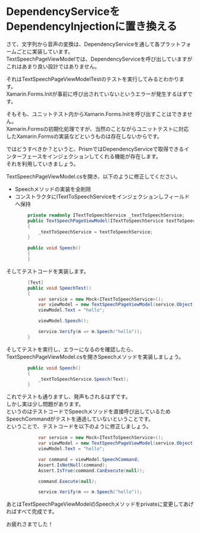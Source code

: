# DependencyServiceをDependencyInjectionに置き換える

さて、文字列から音声の変換は、DependencyServiceを通して各プラットフォームごとに実装しています。  
TextSpeechPageViewModelでは、DependencyServiceを呼び出していますがこれはあまり良い設計ではありません。  

それはTextSpeechPageViewModelTestのテストを実行してみるとわかります。  
Xamarin.Forms.Initが事前に呼び出されていないというエラーが発生するはずです。  

そもそも、ユニットテスト内からXamarin.Forms.Initを呼び出すことはできません。  
Xamarin.Formsの初期化処理ですが、当然のことながらユニットテストに対応したXamarin.Formsの実装などというものは存在しないからです。  

ではどうすべきか？というと、PrismではDependencyServiceで取得できるインターフェースをインジェクションしてくれる機能が存在します。  
それを利用していきましょう。  

TextSpeechPageViewModel.csを開き、以下のように修正してください。  

* Speechメソッドの実装を全削除  
* コンストラクタにITextToSpeechServiceをインジェクションしフィールドへ保持

```cs
        private readonly ITextToSpeechService _textToSpeechService;
        public TextSpeechPageViewModel(ITextToSpeechService textToSpeechService)
        {
            _textToSpeechService = textToSpeechService;
        }

        public void Speech()
        {
        }
```  

そしてテストコードを実装します。  

```cs
        [Test]
        public void SpeechTest()
        {
            var service = new Mock<ITextToSpeechService>();
            var viewModel = new TextSpeechPageViewModel(service.Object);
            viewModel.Text = "hello";

            viewModel.Speech();

            service.Verify(m => m.Speech("hello"));
        }
```

そしてテストを実行し、エラーになるのを確認したら、TextSpeechPageViewModel.csを開きSpeechメソッドを実装しましょう。  

```cs
        public void Speech()
        {
            _textToSpeechService.Speech(Text);
        }
```

これでテストも通りますし、発声もされるはずです。  
しかし実は少し問題があります。  
というのはテストコードでSpeechメソッドを直接呼び出しているためSpeechCommandがテストを通過していないということです。  
ということで、テストコードを以下のように修正しましょう。  

```cs
            var service = new Mock<ITextToSpeechService>();
            var viewModel = new TextSpeechPageViewModel(service.Object);
            viewModel.Text = "hello";

            var command = viewModel.SpeechCommand;
            Assert.IsNotNull(command);
            Assert.IsTrue(command.CanExecute(null));

            command.Execute(null);

            service.Verify(m => m.Speech("hello"));
```

あとはTextSpeechPageViewModelのSpeechメソッドをprivateに変更してあげればすべて完成です。  

お疲れさまでした！

